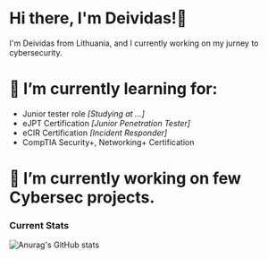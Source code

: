 ### <h1><b>Hi there, I'm Deividas!👋</b></h1>
I'm Deividas from Lithuania, and I currently working on my jurney to cybersecurity. 

### <h1><b>🌱 I’m currently learning for:</b></h1>
<ul>
 <li>Junior tester role <i>[Studying at ...]</i></li>
 <li>eJPT Certification <i>[Junior Penetration Tester]</i></li>
 <li>eCIR Certification <i>[Incident Responder]</i></li>
 <li>CompTIA Security+, Networking+ Certification</li>
</ul>

### <h1>🔭 I’m currently working on few Cybersec projects.</h1>

### Current Stats

![Anurag's GitHub stats](https://github-readme-stats.vercel.app/api?username=deilis&show_icons=true&theme=radical)
